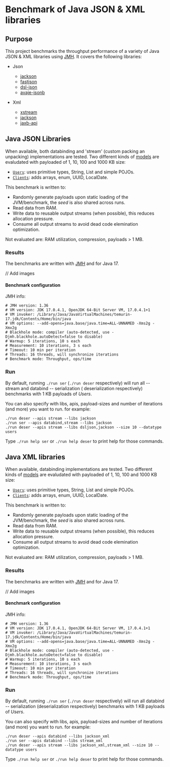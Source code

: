 # Benchmark of Java JSON & XML libraries

## Purpose

This project benchmarks the throughput performance of a variety of Java JSON & XML libraries
using [JMH](https://openjdk.org/projects/code-tools/jmh/).
It covers the following libraries:

* Json
  * [jackson](https://github.com/fasterXML/jackson)
  * [fastjson](https://github.com/alibaba/fastjson)
  * [dsl-json](https://github.com/ngs-doo/dsl-json)
  * [avaje-jsonb](https://github.com/avaje/avaje-jsonb)

* Xml
  * [xstream](https://github.com/x-stream/xstream)
  * [jackson](https://github.com/FasterXML/jackson-dataformat-xml)
  * [jaxb-api](https://github.com/jakartaee/jaxb-api)

## Java JSON Libraries

When available, both databinding and 'stream' (custom packing an unpacking) implementations are tested.
Two different kinds of [models](src/main/java/github/io/truongbn/jsonclients/model) are evaludated with payloaded of 1,
10, 100 and 1000 KB size:

* [`Users`](src/main/java/github/io/truongbn/jsonclients/model/Users.java): uses primitive types, String, List and
  simple POJOs.
* [`Clients`](src/main/java/github/io/truongbn/jsonclients/model/Clients.java): adds arrays, enum, UUID, LocalDate.

This benchmark is written to:

* Randomly generate payloads upon static loading of the JVM/benchmark, the *seed* is also shared across runs.
* Read data from RAM.
* Write data to reusable output streams (when possible), this reduces allocation pressure.
* Consume all output streams to avoid dead code elemination optimization.

Not evaluated are: RAM utilization, compression, payloads > 1 MB.

### Results

The benchmarks are written with [JMH](https://openjdk.org/projects/code-tools/jmh/) and for Java 17.

// Add images

#### Benchmark configuration

JMH info:

```
# JMH version: 1.36
# VM version: JDK 17.0.4.1, OpenJDK 64-Bit Server VM, 17.0.4.1+1
# VM invoker: /Library/Java/JavaVirtualMachines/temurin-17.jdk/Contents/Home/bin/java
# VM options: --add-opens=java.base/java.time=ALL-UNNAMED -Xms2g -Xmx2g
# Blackhole mode: compiler (auto-detected, use -Djmh.blackhole.autoDetect=false to disable)
# Warmup: 5 iterations, 10 s each
# Measurement: 10 iterations, 3 s each
# Timeout: 10 min per iteration
# Threads: 16 threads, will synchronize iterations
# Benchmark mode: Throughput, ops/time
```

### Run

By default, running `./run ser` (`./run deser` respectively) will run all -- stream and databind -- serialization (
deserialization respectively) benchmarks with 1 KB payloads of _Users_.

You can also specify with libs, apis, payload-sizes and number of iterations (and more) you want to run. for example:

    ./run deser --apis stream --libs jackson
    ./run ser --apis databind,stream --libs jackson
    ./run deser --apis stream --libs dsljson,jackson --size 10 --datatype users

Type `./run help ser` or `./run help deser` to print help for those commands.

## Java XML libraries

When available, databinding implementations are tested.
Two different kinds of [models](src/main/java/github/io/truongbn/xmlclients/model) are evaludated with payloaded of 1,
10, 100 and 1000 KB size:

* [`Users`](src/main/java/github/io/truongbn/xmlclients/model/Users.java): uses primitive types, String, List and
  simple POJOs.
* [`Clients`](src/main/java/github/io/truongbn/xmlclients/model/Clients.java): adds arrays, enum, UUID, LocalDate.

This benchmark is written to:

* Randomly generate payloads upon static loading of the JVM/benchmark, the *seed* is also shared across runs.
* Read data from RAM.
* Write data to reusable output streams (when possible), this reduces allocation pressure.
* Consume all output streams to avoid dead code elemination optimization.

Not evaluated are: RAM utilization, compression, payloads > 1 MB.

### Results

The benchmarks are written with [JMH](https://openjdk.org/projects/code-tools/jmh/) and for Java 17.

// Add images

#### Benchmark configuration

JMH info:

```
# JMH version: 1.36
# VM version: JDK 17.0.4.1, OpenJDK 64-Bit Server VM, 17.0.4.1+1
# VM invoker: /Library/Java/JavaVirtualMachines/temurin-17.jdk/Contents/Home/bin/java
# VM options: --add-opens=java.base/java.time=ALL-UNNAMED -Xms2g -Xmx2g
# Blackhole mode: compiler (auto-detected, use -Djmh.blackhole.autoDetect=false to disable)
# Warmup: 5 iterations, 10 s each
# Measurement: 10 iterations, 3 s each
# Timeout: 10 min per iteration
# Threads: 16 threads, will synchronize iterations
# Benchmark mode: Throughput, ops/time
```

### Run

By default, running `./run ser` (`./run deser` respectively) will run all databind -- serialization (deserialization
respectively) benchmarks with 1 KB payloads of _Users_.

You can also specify with libs, apis, payload-sizes and number of iterations (and more) you want to run. for example:

    ./run deser --apis databind --libs jackson_xml
    ./run ser --apis databind --libs stream_xml
    ./run deser --apis stream --libs jackson_xml,stream_xml --size 10 --datatype users

Type `./run help ser` or `./run help deser` to print help for those commands.